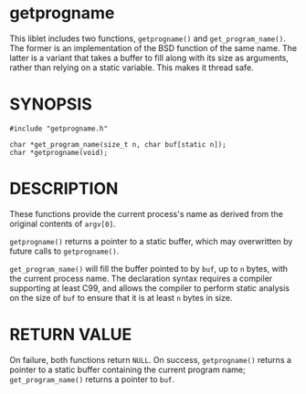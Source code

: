 getprogname
===========

This liblet includes two functions, `getprogname()` and `get_program_name()`.
The former is an implementation of the BSD function of the same name. The
latter is a variant that takes a buffer to fill along with its size as
arguments, rather than relying on a static variable. This makes it thread safe.

SYNOPSIS
========

    #include "getprogname.h"

    char *get_program_name(size_t n, char buf[static n]);
    char *getprogname(void);

DESCRIPTION
===========

These functions provide the current process's name as derived from the original
contents of `argv[0]`.

`getprogname()` returns a pointer to a static buffer, which may overwritten by
future calls to `getprogname()`.

`get_program_name()` will fill the buffer pointed to by `buf`, up to `n` bytes,
with the current process name. The declaration syntax requires a compiler
supporting at least C99, and allows the compiler to perform static analysis
on the size of `buf` to ensure that it is at least `n` bytes in size.

RETURN VALUE
============

On failure, both functions return `NULL`. On success, `getprogname()` returns
a pointer to a static buffer containing the current program name;
`get_program_name()` returns a pointer to `buf`.
